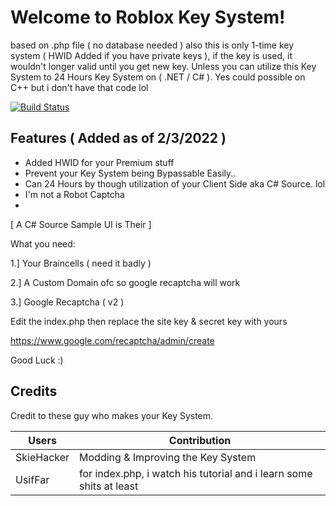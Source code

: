 # Welcome to Roblox Key System!

based on .php file ( no database needed ) also this is only 1-time key system ( HWID Added if you have private keys ), if the key is used, it wouldn't longer valid until you get new key. Unless you can utilize this Key System to 24 Hours Key System on ( .NET / C# ). Yes could possible on C++ but i don't have that code lol

[![Build Status](https://travis-ci.org/joemccann/dillinger.svg?branch=master)](https://travis-ci.org/joemccann/dillinger)


## Features ( Added as of 2/3/2022 )

- Added HWID for your Premium stuff 
- Prevent your Key System being Bypassable Easily.. 
- Can 24 Hours by though utilization of your Client Side aka C# Source. lol
- I'm not a Robot Captcha 
- 

[ A C# Source Sample UI is Their ]

What you need:

1.] Your Braincells ( need it badly )

2.] A Custom Domain ofc so google recaptcha will work

3.] Google Recaptcha ( v2 )


Edit the index.php then replace the site key & secret key with yours

https://www.google.com/recaptcha/admin/create

Good Luck :)

## Credits

Credit to these guy who makes your Key System.

| Users | Contribution |
| ------ | ------ |
| SkieHacker | Modding & Improving the Key System |
| UsifFar | for index.php, i watch his tutorial and i learn some shits at least |


